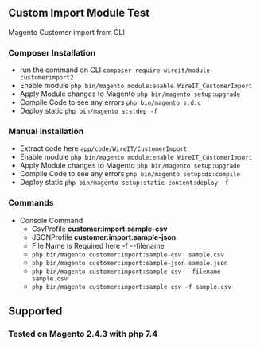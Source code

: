 ## Custom Import Module Test

Magento Customer import from CLI



### Composer Installation

 - run the command on CLI  `composer require wireit/module-customerimport2`
 - Enable module `php bin/magento module:enable WireIT_CustomerImport` 
 - Apply Module changes to Magento `php bin/magento setup:upgrade`
 - Compile Code to see any errors `php bin/magento s:d:c`
 - Deploy static `php bin/magento s:s:dep -f` 
### Manual Installation

 - Extract code here `app/code/WireIT/CustomerImport`
 - Enable module `php bin/magento module:enable WireIT_CustomerImport` 
 - Apply Module changes to Magento `php bin/magento setup:upgrade`
 - Compile Code to see any errors `php bin/magento setup:di:compile`
 - Deploy static `php bin/magento setup:static-content:deploy -f`  

### Commands

 - Console Command
    - CsvProfile  **customer:import:sample-csv**
    - JSONProfile **customer:import:sample-json**
    - File Name is Required here -f --filename 
    - `php bin/magento customer:import:sample-csv  sample.csv`
    - `php bin/magento customer:import:sample-json sample.json`
    - `php bin/magento customer:import:sample-csv --filename sample.csv`
    - `php bin/magento customer:import:sample-csv -f sample.csv`
    


## Supported
### Tested on Magento 2.4.3 with php 7.4
 
